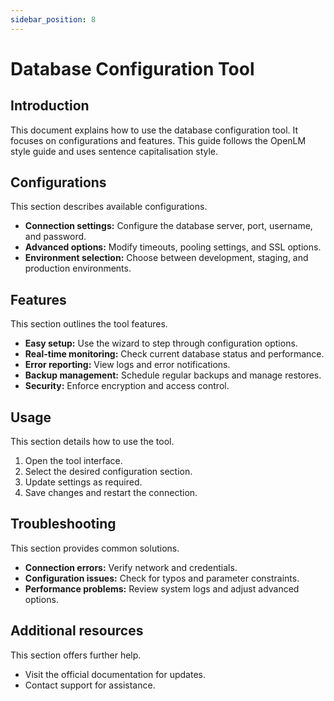 ```yaml
---
sidebar_position: 8
---
```

# Database Configuration Tool


## Introduction

This document explains how to use the database configuration tool. It focuses on configurations and features. This guide follows the OpenLM style guide and uses sentence capitalisation style.

## Configurations

This section describes available configurations.

- **Connection settings:** Configure the database server, port, username, and password.
- **Advanced options:** Modify timeouts, pooling settings, and SSL options.
- **Environment selection:** Choose between development, staging, and production environments.

## Features

This section outlines the tool features.

- **Easy setup:** Use the wizard to step through configuration options.
- **Real-time monitoring:** Check current database status and performance.
- **Error reporting:** View logs and error notifications.
- **Backup management:** Schedule regular backups and manage restores.
- **Security:** Enforce encryption and access control.

## Usage

This section details how to use the tool.

1. Open the tool interface.
2. Select the desired configuration section.
3. Update settings as required.
4. Save changes and restart the connection.

## Troubleshooting

This section provides common solutions.

- **Connection errors:** Verify network and credentials.
- **Configuration issues:** Check for typos and parameter constraints.
- **Performance problems:** Review system logs and adjust advanced options.

## Additional resources

This section offers further help.

- Visit the official documentation for updates.
- Contact support for assistance.
